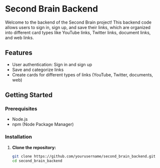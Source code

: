 # Second Brain Backend

Welcome to the backend of the Second Brain project! This backend code allows users to sign in, sign up, and save their links, which are organized into different card types like YouTube links, Twitter links, document links, and web links.

## Features

- User authentication: Sign in and sign up
- Save and categorize links
- Create cards for different types of links (YouTube, Twitter, documents, web)

## Getting Started

### Prerequisites

- Node.js
- npm (Node Package Manager)

### Installation

1. **Clone the repository:**

   ```bash
   git clone https://github.com/yourusername/second_brain_backend.git
   cd second_brain_backend

